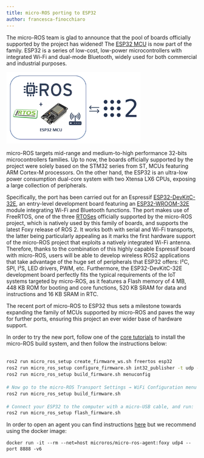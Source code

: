 ```yaml
---
title: micro-ROS porting to ESP32
author: francesca-finocchiaro
---
```


The micro-ROS team is glad to announce that the pool of boards officially supported by the project has widened! The [ESP32 MCU](https://www.espressif.com/en/products/socs/esp32) is now part of the family. ESP32 is a series of low-cost, low-power microcontrollers with integrated Wi-Fi and dual-mode Bluetooth, widely used for both commercial and industrial purposes.

<img alt="ESP32 board" src="/img/posts/esp32_cut.png" width="70%"/>

micro-ROS targets mid-range and medium-to-high performance 32-bits microcontrollers families. Up to now, the boards officially supported by the project were solely based on the STM32 series from ST, MCUs featuring ARM Cortex-M processors. On the other hand, the ESP32 is an ultra-low power consumption dual-core system with two Xtensa LX6 CPUs, exposing a large collection of peripherals.

Specifically, the port has been carried out for an Espressif [ESP32-DevKitC-32E](https://www.espressif.com/en/products/devkits/esp32-devkitc), an entry-level development board featuring an [ESP32-WROOM-32E](https://www.espressif.com/sites/default/files/documentation/esp32-wroom-32e_esp32-wroom-32ue_datasheet_en.pdf) module integrating Wi-Fi and Bluetooth functions. The port makes use of FreeRTOS, one of the three [RTOSes](https://micro-ros.github.io/docs/concepts/rtos/) officially supported by the micro-ROS project, which is natively used by this family of boards, and supports the latest Foxy release of ROS 2. It works both with serial and Wi-Fi transports, the latter being particularly appealing as it marks the first hardware support of the micro-ROS project that exploits a natively integrated Wi-Fi antenna. Therefore, thanks to the combination of this highly capable Espressif board with micro-ROS, users will be able to develop wireless ROS2 applications that take advantage of the huge set of peripherals that ESP32 offers: I²C, SPI, I²S, LED drivers, PWM, etc. Furthermore, the ESP32-DevKitC-32E development board perfectly fits the typical requirements of the IoT systems targeted by micro-ROS, as it features a Flash memory of 4 MB, 448 KB ROM for booting and core functions, 520 KB SRAM for data and instructions and 16 KB SRAM in RTC.

The recent port of micro-ROS to ESP32 thus sets a milestone towards expanding the family of MCUs supported by micro-ROS and paves the way for further ports, ensuring this project an ever wider base of hardware support.

In order to try the new port, follow one of the [core tutorials](https://micro-ros.github.io//docs/tutorials/firststeps/overview/) to install the micro-ROS build system, and then follow the instructions below: 

```bash

ros2 run micro_ros_setup create_firmware_ws.sh freertos esp32
ros2 run micro_ros_setup configure_firmware.sh int32_publisher -t udp -i [your local machine IP] -p 8888
ros2 run micro_ros_setup build_firmware.sh menuconfig

# Now go to the micro-ROS Transport Settings → WiFi Configuration menu and fill your WiFi SSID and password. Save your changes, exit the interactive menu, and run:
ros2 run micro_ros_setup build_firmware.sh

# Connect your ESP32 to the computer with a micro-USB cable, and run:
ros2 run micro_ros_setup flash_firmware.sh
```

In order to open an agent you can find instructions [here](https://micro-ros.github.io/docs/tutorials/firststeps/first_application_linux/) but we recommend using the docker image:

```
docker run -it --rm --net=host microros/micro-ros-agent:foxy udp4 --port 8888 -v6

```
